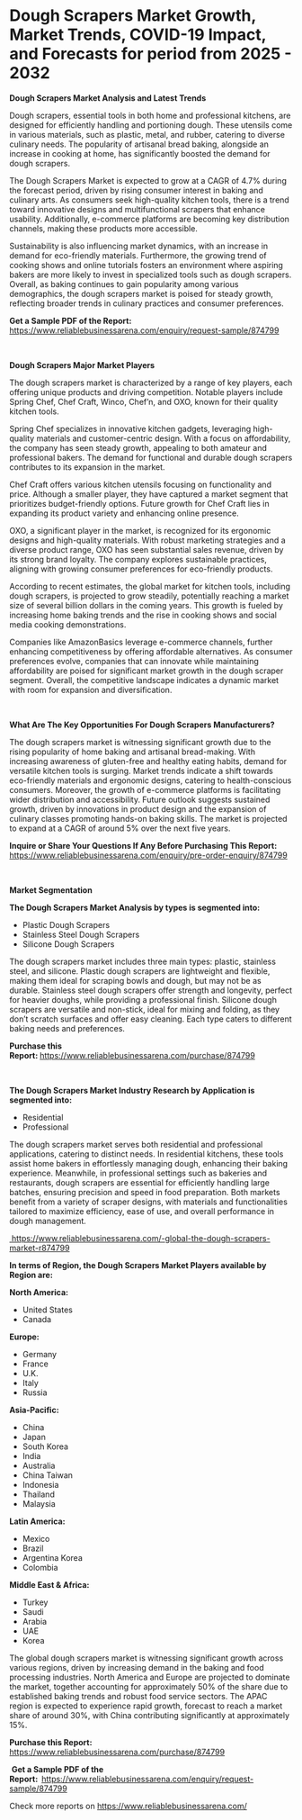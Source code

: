 <p><h1>Dough Scrapers Market Growth, Market Trends, COVID-19 Impact, and Forecasts for period from 2025 - 2032</h1></p><p><strong>Dough Scrapers Market Analysis and Latest Trends</strong></p>
<p><p>Dough scrapers, essential tools in both home and professional kitchens, are designed for efficiently handling and portioning dough. These utensils come in various materials, such as plastic, metal, and rubber, catering to diverse culinary needs. The popularity of artisanal bread baking, alongside an increase in cooking at home, has significantly boosted the demand for dough scrapers. </p><p>The Dough Scrapers Market is expected to grow at a CAGR of 4.7% during the forecast period, driven by rising consumer interest in baking and culinary arts. As consumers seek high-quality kitchen tools, there is a trend toward innovative designs and multifunctional scrapers that enhance usability. Additionally, e-commerce platforms are becoming key distribution channels, making these products more accessible. </p><p>Sustainability is also influencing market dynamics, with an increase in demand for eco-friendly materials. Furthermore, the growing trend of cooking shows and online tutorials fosters an environment where aspiring bakers are more likely to invest in specialized tools such as dough scrapers. Overall, as baking continues to gain popularity among various demographics, the dough scrapers market is poised for steady growth, reflecting broader trends in culinary practices and consumer preferences.</p></p>
<p><strong>Get a Sample PDF of the Report:&nbsp;</strong> <a href="https://www.reliablebusinessarena.com/enquiry/request-sample/874799?utm_campaign=2488&utm_medium=2&utm_source=Github&utm_content=ia&utm_term=21032025&utm_id=dough-scrapers">https://www.reliablebusinessarena.com/enquiry/request-sample/874799</a></p>
<p>&nbsp;</p>
<p><strong>Dough Scrapers Major Market Players</strong></p>
<p><p>The dough scrapers market is characterized by a range of key players, each offering unique products and driving competition. Notable players include Spring Chef, Chef Craft, Winco, Chef’n, and OXO, known for their quality kitchen tools.</p><p>Spring Chef specializes in innovative kitchen gadgets, leveraging high-quality materials and customer-centric design. With a focus on affordability, the company has seen steady growth, appealing to both amateur and professional bakers. The demand for functional and durable dough scrapers contributes to its expansion in the market.</p><p>Chef Craft offers various kitchen utensils focusing on functionality and price. Although a smaller player, they have captured a market segment that prioritizes budget-friendly options. Future growth for Chef Craft lies in expanding its product variety and enhancing online presence.</p><p>OXO, a significant player in the market, is recognized for its ergonomic designs and high-quality materials. With robust marketing strategies and a diverse product range, OXO has seen substantial sales revenue, driven by its strong brand loyalty. The company explores sustainable practices, aligning with growing consumer preferences for eco-friendly products.</p><p>According to recent estimates, the global market for kitchen tools, including dough scrapers, is projected to grow steadily, potentially reaching a market size of several billion dollars in the coming years. This growth is fueled by increasing home baking trends and the rise in cooking shows and social media cooking demonstrations.</p><p>Companies like AmazonBasics leverage e-commerce channels, further enhancing competitiveness by offering affordable alternatives. As consumer preferences evolve, companies that can innovate while maintaining affordability are poised for significant market growth in the dough scraper segment. Overall, the competitive landscape indicates a dynamic market with room for expansion and diversification.</p></p>
<p>&nbsp;</p>
<p><strong>What Are The Key Opportunities For Dough Scrapers Manufacturers?</strong></p>
<p><p>The dough scrapers market is witnessing significant growth due to the rising popularity of home baking and artisanal bread-making. With increasing awareness of gluten-free and healthy eating habits, demand for versatile kitchen tools is surging. Market trends indicate a shift towards eco-friendly materials and ergonomic designs, catering to health-conscious consumers. Moreover, the growth of e-commerce platforms is facilitating wider distribution and accessibility. Future outlook suggests sustained growth, driven by innovations in product design and the expansion of culinary classes promoting hands-on baking skills. The market is projected to expand at a CAGR of around 5% over the next five years.</p></p>
<p><strong>Inquire or Share Your Questions If Any Before Purchasing This Report:</strong> <a href="https://www.reliablebusinessarena.com/enquiry/pre-order-enquiry/874799?utm_campaign=2488&utm_medium=2&utm_source=Github&utm_content=ia&utm_term=21032025&utm_id=dough-scrapers">https://www.reliablebusinessarena.com/enquiry/pre-order-enquiry/874799</a></p>
<p>&nbsp;</p>
<p><strong>Market Segmentation</strong></p>
<p><strong>The Dough Scrapers Market Analysis by types is segmented into:</strong></p>
<p><ul><li>Plastic Dough Scrapers</li><li>Stainless Steel Dough Scrapers</li><li>Silicone Dough Scrapers</li></ul></p>
<p><p>The dough scrapers market includes three main types: plastic, stainless steel, and silicone. Plastic dough scrapers are lightweight and flexible, making them ideal for scraping bowls and dough, but may not be as durable. Stainless steel dough scrapers offer strength and longevity, perfect for heavier doughs, while providing a professional finish. Silicone dough scrapers are versatile and non-stick, ideal for mixing and folding, as they don’t scratch surfaces and offer easy cleaning. Each type caters to different baking needs and preferences.</p></p>
<p><strong>Purchase this Report:&nbsp;</strong><a href="https://www.reliablebusinessarena.com/purchase/874799?utm_campaign=2488&utm_medium=2&utm_source=Github&utm_content=ia&utm_term=21032025&utm_id=dough-scrapers">https://www.reliablebusinessarena.com/purchase/874799</a></p>
<p>&nbsp;</p>
<p><strong>The Dough Scrapers Market Industry Research by Application is segmented into:</strong></p>
<p><ul><li>Residential</li><li>Professional</li></ul></p>
<p><p>The dough scrapers market serves both residential and professional applications, catering to distinct needs. In residential kitchens, these tools assist home bakers in effortlessly managing dough, enhancing their baking experience. Meanwhile, in professional settings such as bakeries and restaurants, dough scrapers are essential for efficiently handling large batches, ensuring precision and speed in food preparation. Both markets benefit from a variety of scraper designs, with materials and functionalities tailored to maximize efficiency, ease of use, and overall performance in dough management.</p></p>
<p><a href="https://www.reliablebusinessarena.com/-global-the-dough-scrapers-market-r874799?utm_campaign=2488&utm_medium=2&utm_source=Github&utm_content=ia&utm_term=21032025&utm_id=dough-scrapers">&nbsp;https://www.reliablebusinessarena.com/-global-the-dough-scrapers-market-r874799</a></p>
<p><strong>In terms of Region, the Dough Scrapers Market Players available by Region are:</strong></p>
<p>
    <p> <strong> North America: </strong>
        <ul>
            <li>United States</li>
            <li>Canada</li>
        </ul>
        </p> 
    <p> <strong> Europe: </strong>
        <ul>
            <li>Germany</li>
            <li>France</li>
            <li>U.K.</li>
            <li>Italy</li>
            <li>Russia</li>
        </ul>
        </p> 
    <p> <strong> Asia-Pacific: </strong>
        <ul>
            <li>China</li>
            <li>Japan</li>
            <li>South Korea</li>
            <li>India</li>
            <li>Australia</li>
            <li>China Taiwan</li>
            <li>Indonesia</li>
            <li>Thailand</li>
            <li>Malaysia</li>
        </ul>
        </p> 
    <p> <strong> Latin America: </strong>
        <ul>
            <li>Mexico</li>
            <li>Brazil</li>
            <li>Argentina Korea</li>
            <li>Colombia</li>
        </ul>
        </p> 
    <p> <strong> Middle East & Africa: </strong>
        <ul>
            <li>Turkey</li>
            <li>Saudi</li>
            <li>Arabia</li>
            <li>UAE</li>
            <li>Korea</li>
        </ul>
    </p>
    </p>
<p><p>The global dough scrapers market is witnessing significant growth across various regions, driven by increasing demand in the baking and food processing industries. North America and Europe are projected to dominate the market, together accounting for approximately 50% of the share due to established baking trends and robust food service sectors. The APAC region is expected to experience rapid growth, forecast to reach a market share of around 30%, with China contributing significantly at approximately 15%.</p></p>
<p><strong>Purchase this Report: </strong><a href="https://www.reliablebusinessarena.com/purchase/874799?utm_campaign=2488&utm_medium=2&utm_source=Github&utm_content=ia&utm_term=21032025&utm_id=dough-scrapers">https://www.reliablebusinessarena.com/purchase/874799</a></p>
<p>&nbsp;<strong>Get a Sample PDF of the Report:&nbsp;&nbsp;</strong><a href="https://www.reliablebusinessarena.com/enquiry/request-sample/874799?utm_campaign=2488&utm_medium=2&utm_source=Github&utm_content=ia&utm_term=21032025&utm_id=dough-scrapers">https://www.reliablebusinessarena.com/enquiry/request-sample/874799</a></p>
<p><strong></strong></p>
<p>Check more reports on <a href="https://www.reliablebusinessarena.com/?utm_campaign=2488&utm_medium=2&utm_source=Github&utm_content=ia&utm_term=21032025&utm_id=dough-scrapers">https://www.reliablebusinessarena.com/</a></p>